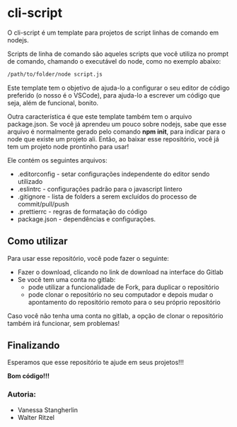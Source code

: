 # cli-script

O cli-script é um template para projetos de script linhas de comando em nodejs.

Scripts de linha de comando são aqueles scripts que você utiliza no prompt de comando, chamando o executável do node, como no exemplo abaixo:

```cmd
/path/to/folder/node script.js
```

Este template tem o objetivo de ajuda-lo a configurar o seu editor de código preferido (o nosso é o VSCode), para ajuda-lo a escrever um código que seja, além de funcional, bonito.

Outra característica é que este template também tem o arquivo package.json. Se você já aprendeu um pouco sobre nodejs, sabe que esse arquivo é normalmente gerado pelo comando **npm init**, para indicar para o node que existe um projeto ali. Então, ao baixar esse repositório, você já tem um projeto node prontinho para usar!

Ele contém os seguintes arquivos:

- .editorconfig - setar configurações independente do editor sendo utilizado
- .eslintrc - configurações padrão para o javascript lintero
- .gitignore - lista de folders a serem excluídos do processo de commit/pull/push
- .prettierrc - regras de formatação do código
- package.json - dependências e configurações.

## Como utilizar

Para usar esse repositório, você pode fazer o seguinte:

- Fazer o download, clicando no link de download na interface do Gitlab
- Se você tem uma conta no gitlab:
  - pode utilizar a funcionalidade de Fork, para duplicar o repositório
  - pode clonar o repositório no seu computador e depois mudar o apontamento do repositório remoto para o seu próprio repositório

Caso você não tenha uma conta no gitlab, a opção de clonar o repositório também irá funcionar, sem problemas!

## Finalizando

Esperamos que esse repositório te ajude em seus projetos!!!

**Bom código!!!**

### Autoria:

- Vanessa Stangherlin
- Walter Ritzel
